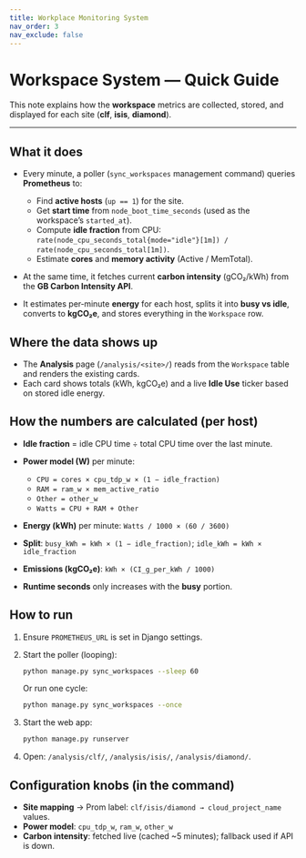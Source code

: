 ```yaml
---
title: Workplace Monitoring System 
nav_order: 3       
nav_exclude: false     
---
```

# Workspace System — Quick Guide

This note explains how the **workspace** metrics are collected, stored, and displayed for each site (**clf**, **isis**, **diamond**).

---

## What it does

* Every minute, a poller (`sync_workspaces` management command) queries **Prometheus** to:

  * Find **active hosts** (`up == 1`) for the site.
  * Get **start time** from `node_boot_time_seconds` (used as the workspace’s `started_at`).
  * Compute **idle fraction** from CPU: `rate(node_cpu_seconds_total{mode="idle"}[1m]) / rate(node_cpu_seconds_total[1m])`.
  * Estimate **cores** and **memory activity** (Active / MemTotal).
* At the same time, it fetches current **carbon intensity** (gCO₂/kWh) from the **GB Carbon Intensity API**.
* It estimates per‑minute **energy** for each host, splits it into **busy vs idle**, converts to **kgCO₂e**, and stores everything in the `Workspace` row.

## Where the data shows up

* The **Analysis** page (`/analysis/<site>/`) reads from the `Workspace` table and renders the existing cards.
* Each card shows totals (kWh, kgCO₂e) and a live **Idle Use** ticker based on stored idle energy.

## How the numbers are calculated (per host)

* **Idle fraction** = idle CPU time ÷ total CPU time over the last minute.
* **Power model (W)** per minute:

  * `CPU = cores × cpu_tdp_w × (1 − idle_fraction)`
  * `RAM = ram_w × mem_active_ratio`
  * `Other = other_w`
  * `Watts = CPU + RAM + Other`
* **Energy (kWh)** per minute: `Watts / 1000 × (60 / 3600)`
* **Split**: `busy_kWh = kWh × (1 − idle_fraction)`; `idle_kWh = kWh × idle_fraction`
* **Emissions (kgCO₂e)**: `kWh × (CI_g_per_kWh / 1000)`
* **Runtime seconds** only increases with the **busy** portion.

## How to run

1. Ensure `PROMETHEUS_URL` is set in Django settings.
2. Start the poller (looping):

   ```bash
   python manage.py sync_workspaces --sleep 60
   ```

   Or run one cycle:

   ```bash
   python manage.py sync_workspaces --once
   ```
3. Start the web app:

   ```bash
   python manage.py runserver
   ```
4. Open: `/analysis/clf/`, `/analysis/isis/`, `/analysis/diamond/`.

## Configuration knobs (in the command)

* **Site mapping** → Prom label: `clf/isis/diamond → cloud_project_name` values.
* **Power model**: `cpu_tdp_w`, `ram_w`, `other_w` 
* **Carbon intensity**: fetched live (cached \~5 minutes); fallback used if API is down.




